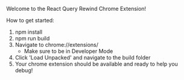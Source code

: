 Welcome to the React Query Rewind Chrome Extension!

How to get started:

1. npm install
2. npm run build
3. Navigate to chrome://extensions/
   - Make sure to be in Developer Mode
4. Click 'Load Unpacked' and navigate to the build folder
5. Your chrome extension should be available and ready to help you debug!
